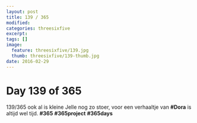 ```yaml
---
layout: post
title: 139 / 365
modified:
categories: threesixfive
excerpt:
tags: []
image:
  feature: threesixfive/139.jpg
  thumb: threesixfive/139-thumb.jpg
date: 2016-02-29
---
```


# Day 139 of 365

139/365 ook al is kleine Jelle nog zo stoer, voor een verhaaltje van **\#Dora** is altijd wel tijd. **\#365** **\#365project** **\#365days**
